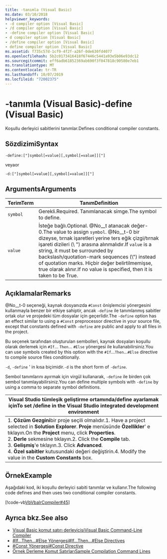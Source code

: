 ```yaml
---
title: -tanımla (Visual Basic)
ms.date: 03/10/2018
helpviewer_keywords:
- -d compiler option [Visual Basic]
- /d compiler option [Visual Basic]
- -define compiler option [Visual Basic]
- d compiler option [Visual Basic]
- /define compiler option [Visual Basic]
- define compiler option [Visual Basic]
ms.assetid: f735c57d-1cf9-4f2f-a26f-0de630fd4077
ms.openlocfilehash: 5b2c0173416418f67446c5441a93e5b06e93dc12
ms.sourcegitcommit: eff6adb61852369ab690f3f047818c90580e7eb1
ms.translationtype: MT
ms.contentlocale: tr-TR
ms.lasthandoff: 10/07/2019
ms.locfileid: "72002375"
---
```

# <a name="-define-visual-basic"></a><span data-ttu-id="c0d51-102">-tanımla (Visual Basic)</span><span class="sxs-lookup"><span data-stu-id="c0d51-102">-define (Visual Basic)</span></span>
<span data-ttu-id="c0d51-103">Koşullu derleyici sabitlerini tanımlar.</span><span class="sxs-lookup"><span data-stu-id="c0d51-103">Defines conditional compiler constants.</span></span>  
  
## <a name="syntax"></a><span data-ttu-id="c0d51-104">Sözdizimi</span><span class="sxs-lookup"><span data-stu-id="c0d51-104">Syntax</span></span>  
  
```console  
-define:["]symbol[=value][,symbol[=value]]["]  
```

<span data-ttu-id="c0d51-105">veya</span><span class="sxs-lookup"><span data-stu-id="c0d51-105">or</span></span>

```console  
-d:["]symbol[=value][,symbol[=value]]["]  
```  
  
## <a name="arguments"></a><span data-ttu-id="c0d51-106">Arguments</span><span class="sxs-lookup"><span data-stu-id="c0d51-106">Arguments</span></span>  
  
|<span data-ttu-id="c0d51-107">Terim</span><span class="sxs-lookup"><span data-stu-id="c0d51-107">Term</span></span>|<span data-ttu-id="c0d51-108">Tanım</span><span class="sxs-lookup"><span data-stu-id="c0d51-108">Definition</span></span>|  
|---|---|  
|`symbol`|<span data-ttu-id="c0d51-109">Gerekli.</span><span class="sxs-lookup"><span data-stu-id="c0d51-109">Required.</span></span> <span data-ttu-id="c0d51-110">Tanımlanacak simge.</span><span class="sxs-lookup"><span data-stu-id="c0d51-110">The symbol to define.</span></span>|  
|`value`|<span data-ttu-id="c0d51-111">İsteğe bağlı.</span><span class="sxs-lookup"><span data-stu-id="c0d51-111">Optional.</span></span> <span data-ttu-id="c0d51-112">@No__t atanacak değer-0.</span><span class="sxs-lookup"><span data-stu-id="c0d51-112">The value to assign `symbol`.</span></span> <span data-ttu-id="c0d51-113">@No__t-0 bir dizeyse, tırnak işaretleri yerine ters eğik çizgi/tırnak işareti dizileri (\\ ") arasına alınmalıdır.</span><span class="sxs-lookup"><span data-stu-id="c0d51-113">If `value` is a string, it must be surrounded by backslash/quotation-mark sequences (\\") instead of quotation marks.</span></span> <span data-ttu-id="c0d51-114">Hiçbir değer belirtilmemişse, true olarak alınır.</span><span class="sxs-lookup"><span data-stu-id="c0d51-114">If no value is specified, then it is taken to be True.</span></span>|  
  
## <a name="remarks"></a><span data-ttu-id="c0d51-115">Açıklamalar</span><span class="sxs-lookup"><span data-stu-id="c0d51-115">Remarks</span></span>  
 <span data-ttu-id="c0d51-116">@No__t-0 seçeneği, kaynak dosyanızda `#Const` önişlemcisi yönergesini kullanmayla benzer bir etkiye sahiptir, ancak `-define` ile tanımlanmış sabitler ortak olur ve projedeki tüm dosyalar için geçerlidir.</span><span class="sxs-lookup"><span data-stu-id="c0d51-116">The `-define` option has an effect similar to using a `#Const` preprocessor directive in your source file, except that constants defined with `-define` are public and apply to all files in the project.</span></span>  
  
 <span data-ttu-id="c0d51-117">Bu seçenek tarafından oluşturulan sembolleri, kaynak dosyaları koşullu olarak derlemek için `#If`... `Then`... `#Else` yönergesi ile kullanabilirsiniz.</span><span class="sxs-lookup"><span data-stu-id="c0d51-117">You can use symbols created by this option with the `#If`...`Then`...`#Else` directive to compile source files conditionally.</span></span>  
  
 <span data-ttu-id="c0d51-118">`-d`, `-define` ' in kısa biçimidir.</span><span class="sxs-lookup"><span data-stu-id="c0d51-118">`-d` is the short form of `-define`.</span></span>  
  
 <span data-ttu-id="c0d51-119">Sembol tanımlarını ayırmak için virgül kullanarak, `-define` ile birden çok sembol tanımlayabilirsiniz.</span><span class="sxs-lookup"><span data-stu-id="c0d51-119">You can define multiple symbols with `-define` by using a comma to separate symbol definitions.</span></span>  
  
|<span data-ttu-id="c0d51-120">Visual Studio tümleşik geliştirme ortamında/define ayarlamak için</span><span class="sxs-lookup"><span data-stu-id="c0d51-120">To set /define in the Visual Studio integrated development environment</span></span>|  
|---|  
|<span data-ttu-id="c0d51-121">1. **Çözüm Gezgini**bir proje seçili olmalıdır.</span><span class="sxs-lookup"><span data-stu-id="c0d51-121">1.  Have a project selected in **Solution Explorer**.</span></span> <span data-ttu-id="c0d51-122">**Proje** menüsünde **Özellikler**' e tıklayın.</span><span class="sxs-lookup"><span data-stu-id="c0d51-122">On the **Project** menu, click **Properties**.</span></span> <br /><span data-ttu-id="c0d51-123">2. **Derle** sekmesine tıklayın.</span><span class="sxs-lookup"><span data-stu-id="c0d51-123">2.  Click the **Compile** tab.</span></span><br /><span data-ttu-id="c0d51-124">3. **Gelişmiş**'e tıklayın.</span><span class="sxs-lookup"><span data-stu-id="c0d51-124">3.  Click **Advanced**.</span></span><br /><span data-ttu-id="c0d51-125">4. **Özel sabitler** kutusundaki değeri değiştirin.</span><span class="sxs-lookup"><span data-stu-id="c0d51-125">4.  Modify the value in the **Custom Constants** box.</span></span>|  
  
## <a name="example"></a><span data-ttu-id="c0d51-126">Örnek</span><span class="sxs-lookup"><span data-stu-id="c0d51-126">Example</span></span>  
 <span data-ttu-id="c0d51-127">Aşağıdaki kod, iki koşullu derleyici sabiti tanımlar ve kullanır.</span><span class="sxs-lookup"><span data-stu-id="c0d51-127">The following code defines and then uses two conditional compiler constants.</span></span>  
  
 [!code-vb[VbVbalrCompiler#45](~/samples/snippets/visualbasic/VS_Snippets_VBCSharp/VbVbalrCompiler/VB/Class1.vb#45)]  
  
## <a name="see-also"></a><span data-ttu-id="c0d51-128">Ayrıca bkz.</span><span class="sxs-lookup"><span data-stu-id="c0d51-128">See also</span></span>

- [<span data-ttu-id="c0d51-129">Visual Basic komut satırı derleyicisi</span><span class="sxs-lookup"><span data-stu-id="c0d51-129">Visual Basic Command-Line Compiler</span></span>](../../../visual-basic/reference/command-line-compiler/index.md)
- [<span data-ttu-id="c0d51-130">#If...Then...#Else Yönergesi</span><span class="sxs-lookup"><span data-stu-id="c0d51-130">#If...Then...#Else Directives</span></span>](../../../visual-basic/language-reference/directives/if-then-else-directives.md)
- [<span data-ttu-id="c0d51-131">#Const Yönergesi</span><span class="sxs-lookup"><span data-stu-id="c0d51-131">#Const Directive</span></span>](../../../visual-basic/language-reference/directives/const-directive.md)
- [<span data-ttu-id="c0d51-132">Örnek Derleme Komut Satırları</span><span class="sxs-lookup"><span data-stu-id="c0d51-132">Sample Compilation Command Lines</span></span>](../../../visual-basic/reference/command-line-compiler/sample-compilation-command-lines.md)
